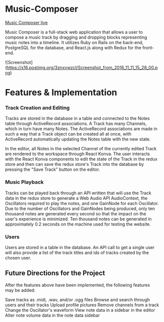 # Music-Composer

[Music Composer live][heroku]

[heroku]: http://victor-aw-music-composer.herokuapp.com

Music Composer is a full-stack web application that allows a user to compose a music track by dragging and dropping blocks representing music notes into a timeline. It utilizes Ruby on Rails on the back-end, PostgreSQL for the database, and React.js along with Redux for the front-end.

![Screenshot]
(https://s16.postimg.org/3znxvwzcl/Screenshot_from_2016_11_11_15_28_00.png)

# Features & Implementation

### Track Creation and Editing

Tracks are stored in the database in a table and connected to the Notes table through ActiveRecord associations. A Track has many Channels, which in turn have many Notes. The ActiveRecord associations are made in such a way that a Track object can be created all at once, with ActiveRecord automatically updating the Notes table with the new state.

In the editor, all Notes in the selected Channel of the currently edited Track are rendered to the workspace through React Konva. The user interacts with the React Konva components to edit the state of the Track in the redux store and then can save the redux store's Track into the database by pressing the "Save Track" button on the editor.

### Music Playback

Tracks can be played back through an API written that will use the Track data in the redux store to generate a Web Audio API AudioContext, the Oscillators required to play the notes, and one GainNode for each Oscillator. Due to the number of Oscillators and GainNodes being produced, only ten thousand notes are generated every second so that the impact on the user's experience is minimized. Ten thousand notes can be generated in approximately 0.2 seconds on the machine used for testing the website.

### Users

Users are stored in a table in the database. An API call to get a single user will also provide a list of the track titles and ids of tracks created by the chosen user.

## Future Directions for the Project

After the features above have been implemented, the following features may be added:

Save tracks as .midi, .wav, and/or .ogg files
Browse and search through users and their tracks
Upload profile pictures
Remove channels from a track
Change the Oscillator's waveform
View note data in a sidebar in the editor
Alter note volume data in the note data sidebar
